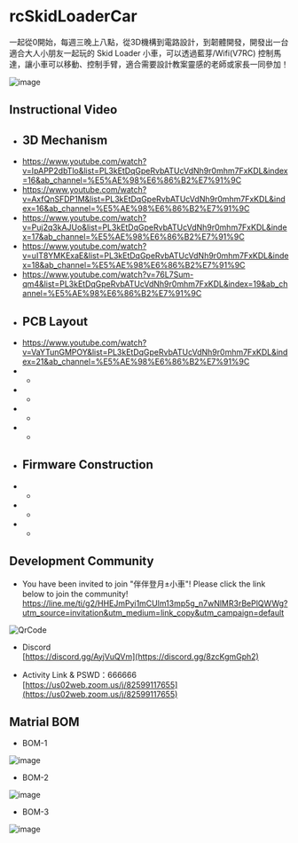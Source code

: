 # rcSkidLoaderCar

一起從0開始，每週三晚上八點，從3D機構到電路設計，到韌體開發，開發出一台適合大人小朋友一起玩的 Skid Loader 小車，可以透過藍芽/Wifi(V7RC) 控制馬達，讓小車可以移動、控制手臂，適合需要設計教案靈感的老師或家長一同參加！  
  
![image](https://user-images.githubusercontent.com/11693540/205819406-7c3f977c-1c3f-4edc-9312-61269ae7b670.png)
  

## Instructional Video
- ## 3D Mechanism
- https://www.youtube.com/watch?v=IpAPP2dbTlo&list=PL3kEtDqGpeRvbATUcVdNh9r0mhm7FxKDL&index=16&ab_channel=%E5%AE%98%E6%86%B2%E7%91%9C
- https://www.youtube.com/watch?v=AxfQnSFDP1M&list=PL3kEtDqGpeRvbATUcVdNh9r0mhm7FxKDL&index=16&ab_channel=%E5%AE%98%E6%86%B2%E7%91%9C
- https://www.youtube.com/watch?v=Puj2q3kAJUo&list=PL3kEtDqGpeRvbATUcVdNh9r0mhm7FxKDL&index=17&ab_channel=%E5%AE%98%E6%86%B2%E7%91%9C
- https://www.youtube.com/watch?v=uIT8YMKExaE&list=PL3kEtDqGpeRvbATUcVdNh9r0mhm7FxKDL&index=18&ab_channel=%E5%AE%98%E6%86%B2%E7%91%9C
- https://www.youtube.com/watch?v=76L7Sum-qm4&list=PL3kEtDqGpeRvbATUcVdNh9r0mhm7FxKDL&index=19&ab_channel=%E5%AE%98%E6%86%B2%E7%91%9C
- ## PCB Layout
- https://www.youtube.com/watch?v=VaYTunGMPOY&list=PL3kEtDqGpeRvbATUcVdNh9r0mhm7FxKDL&index=21&ab_channel=%E5%AE%98%E6%86%B2%E7%91%9C
- -
- -
- -
- -
- ## Firmware Construction
- -
- -
- -
   
## Development Community
- You have been invited to join "伴伴登月±小車"! Please click the link below to join the community!    
https://line.me/ti/g2/HHEJmPyi1mCUlm13mp5g_n7wNlMR3rBePlQWWg?utm_source=invitation&utm_medium=link_copy&utm_campaign=default  
  
![QrCode](https://user-images.githubusercontent.com/11693540/205818597-97cd6f16-2f36-42ca-bde3-ab54daa72cb5.jpg)    
  
- Discord  
[https://discord.gg/AyjVuQVm](https://discord.gg/8zcKgmGph2)
  
- Activity Link & PSWD：666666  
[https://us02web.zoom.us/j/82599117655](https://us02web.zoom.us/j/82599117655)
      
## Matrial BOM
- BOM-1
   
![image](https://user-images.githubusercontent.com/11693540/205815601-deb1ed06-9adc-4b7c-925b-76c0be4f9f28.png)  

- BOM-2
   
![image](https://user-images.githubusercontent.com/11693540/205815986-169ad4b8-0f41-42ff-8d61-eeab1d976a6b.png)  

- BOM-3
   
![image](https://user-images.githubusercontent.com/11693540/205816311-4d4a56b2-48f8-40f7-898f-261e82c94747.png)  
  
